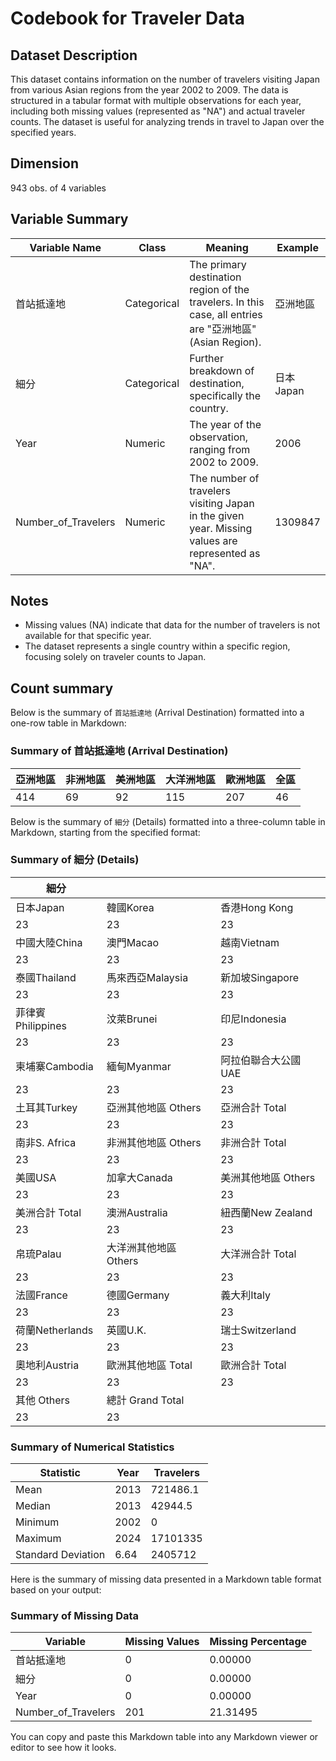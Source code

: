 # Codebook for Traveler Data

## Dataset Description
This dataset contains information on the number of travelers visiting Japan from various Asian regions from the year 2002 to 2009. The data is structured in a tabular format with multiple observations for each year, including both missing values (represented as "NA") and actual traveler counts. The dataset is useful for analyzing trends in travel to Japan over the specified years.

## Dimension

943 obs. of 4 variables

## Variable Summary

| Variable Name        | Class       | Meaning                                 | Example              |
|----------------------|-------------|-----------------------------------------|----------------------|
| 首站抵達地           | Categorical | The primary destination region of the travelers. In this case, all entries are "亞洲地區" (Asian Region). | 亞洲地區              |
| 細分                 | Categorical | Further breakdown of destination, specifically the country. | 日本Japan            |
| Year                 | Numeric     | The year of the observation, ranging from 2002 to 2009. | 2006                 |
| Number_of_Travelers  | Numeric     | The number of travelers visiting Japan in the given year. Missing values are represented as "NA". | 1309847              |

## Notes
- Missing values (NA) indicate that data for the number of travelers is not available for that specific year.
- The dataset represents a single country within a specific region, focusing solely on traveler counts to Japan.

## Count summary

Below is the summary of `首站抵達地` (Arrival Destination) formatted into a one-row table in Markdown:

### Summary of 首站抵達地 (Arrival Destination)

| 亞洲地區 | 非洲地區 | 美洲地區 | 大洋洲地區 | 歐洲地區 | 全區 |
|----------|----------|----------|------------|----------|------|
| 414      | 69       | 92       | 115        | 207      | 46   |

Below is the summary of `細分` (Details) formatted into a three-column table in Markdown, starting from the specified format:

### Summary of 細分 (Details)

| 細分                             |       |       |
|----------------------------------|-------|-------|
| 日本Japan                        | 韓國Korea                        | 香港Hong Kong                   |
| 23                               | 23    | 23    |
| 中國大陸China                   | 澳門Macao                       | 越南Vietnam                     |
| 23                               | 23    | 23    |
| 泰國Thailand                    | 馬來西亞Malaysia                | 新加坡Singapore                 |
| 23                               | 23    | 23    |
| 菲律賓Philippines                | 汶萊Brunei                      | 印尼Indonesia                   |
| 23                               | 23    | 23    |
| 柬埔寨Cambodia                  | 緬甸Myanmar                     | 阿拉伯聯合大公國UAE             |
| 23                               | 23    | 23    |
| 土耳其Turkey                    | 亞洲其他地區 Others              | 亞洲合計 Total                  |
| 23                               | 23    | 23    |
| 南非S. Africa                   | 非洲其他地區 Others              | 非洲合計 Total                  |
| 23                               | 23    | 23    |
| 美國USA                         | 加拿大Canada                    | 美洲其他地區 Others              |
| 23                               | 23    | 23    |
| 美洲合計 Total                  | 澳洲Australia                    | 紐西蘭New Zealand               |
| 23                               | 23    | 23    |
| 帛琉Palau                       | 大洋洲其他地區 Others            | 大洋洲合計 Total                |
| 23                               | 23    | 23    |
| 法國France                      | 德國Germany                     | 義大利Italy                    |
| 23                               | 23    | 23    |
| 荷蘭Netherlands                 | 英國U.K.                       | 瑞士Switzerland                 |
| 23                               | 23    | 23    |
| 奧地利Austria                  | 歐洲其他地區 Total              | 歐洲合計 Total                  |
| 23                               | 23    | 23    |
| 其他 Others                     | 總計 Grand Total                |                                 |
| 23                               | 23    |                                 |

### Summary of Numerical Statistics

| Statistic        | Year      | Travelers      |
|------------------|-----------|----------------|
| Mean             | 2013     | 721486.1       |
| Median           | 2013     | 42944.5        |
| Minimum          | 2002     | 0              |
| Maximum          | 2024     | 17101335       |
| Standard Deviation | 6.64    | 2405712        |

Here is the summary of missing data presented in a Markdown table format based on your output:

### Summary of Missing Data

| Variable                | Missing Values | Missing Percentage |
|-------------------------|----------------|--------------------|
| 首站抵達地              | 0              | 0.00000            |
| 細分                    | 0              | 0.00000            |
| Year                    | 0              | 0.00000            |
| Number_of_Travelers     | 201            | 21.31495           |

You can copy and paste this Markdown table into any Markdown viewer or editor to see how it looks.